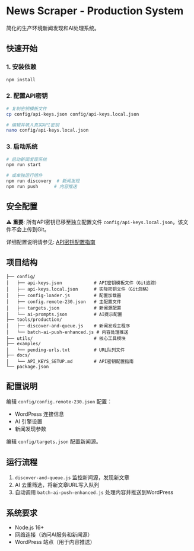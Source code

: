 # News Scraper - Production System

简化的生产环境新闻发现和AI处理系统。

## 快速开始

### 1. 安装依赖
```bash
npm install
```

### 2. 配置API密钥
```bash
# 复制密钥模板文件
cp config/api-keys.json config/api-keys.local.json

# 编辑并填入真实API密钥
nano config/api-keys.local.json
```

### 3. 启动系统
```bash
# 启动新闻发现系统
npm run start

# 或单独运行组件
npm run discovery  # 新闻发现
npm run push      # 内容推送
```

## 安全配置

⚠️ **重要**: 所有API密钥已移至独立配置文件 `config/api-keys.local.json`，该文件不会上传到Git。

详细配置说明请参见: [API密钥配置指南](docs/API_KEYS_SETUP.md)

## 项目结构

```
├── config/
│   ├── api-keys.json            # API密钥模板文件（Git追踪）
│   ├── api-keys.local.json      # 实际密钥文件（Git忽略）
│   ├── config-loader.js         # 配置加载器
│   ├── config.remote-230.json   # 主配置文件
│   ├── targets.json             # 新闻源配置
│   └── ai-prompts.json          # AI提示配置
├── tools/production/
│   ├── discover-and-queue.js    # 新闻发现主程序
│   └── batch-ai-push-enhanced.js # 内容处理推送
├── utils/                       # 核心工具模块
├── examples/
│   └── pending-urls.txt         # URL队列文件
├── docs/
│   └── API_KEYS_SETUP.md        # API密钥配置指南
└── package.json
```

## 配置说明

编辑 `config/config.remote-230.json` 配置：
- WordPress 连接信息
- AI 引擎设置 
- 新闻发现参数

编辑 `config/targets.json` 配置新闻源。

## 运行流程

1. `discover-and-queue.js` 监控新闻源，发现新文章
2. AI 去重筛选，将新文章URL写入队列
3. 自动调用 `batch-ai-push-enhanced.js` 处理内容并推送到WordPress

## 系统要求

- Node.js 16+
- 网络连接（访问AI服务和新闻源）
- WordPress 站点（用于内容推送）
